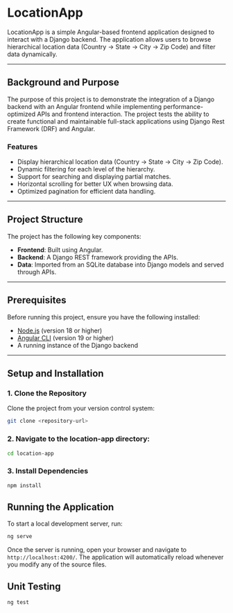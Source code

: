 # LocationApp

LocationApp is a simple Angular-based frontend application designed to interact with a Django backend. The application allows users to browse hierarchical location data (Country → State → City → Zip Code) and filter data dynamically.

---

## Background and Purpose

The purpose of this project is to demonstrate the integration of a Django backend with an Angular frontend while implementing performance-optimized APIs and frontend interaction. The project tests the ability to create functional and maintainable full-stack applications using Django Rest Framework (DRF) and Angular.

### Features

- Display hierarchical location data (Country → State → City → Zip Code).
- Dynamic filtering for each level of the hierarchy.
- Support for searching and displaying partial matches.
- Horizontal scrolling for better UX when browsing data.
- Optimized pagination for efficient data handling.

---

## Project Structure

The project has the following key components:

- **Frontend**: Built using Angular.
- **Backend**: A Django REST framework providing the APIs.
- **Data**: Imported from an SQLite database into Django models and served through APIs.

---

## Prerequisites

Before running this project, ensure you have the following installed:

- [Node.js](https://nodejs.org/) (version 18 or higher)
- [Angular CLI](https://angular.io/cli) (version 19 or higher)
- A running instance of the Django backend

---

## Setup and Installation

### 1. Clone the Repository
Clone the project from your version control system:

```bash
git clone <repository-url>
```
### 2. Navigate to the location-app directory:

```bash
cd location-app
```

### 3. Install Dependencies

```bash
npm install
```
## Running the Application

To start a local development server, run:

```bash
ng serve
```

Once the server is running, open your browser and navigate to `http://localhost:4200/`. The application will automatically reload whenever you modify any of the source files.

## Unit Testing

```bash
ng test
```
